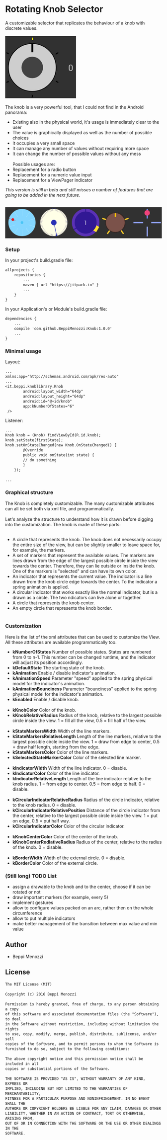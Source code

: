 # Rotating Knob Selector

A customizable selector that replicates the behaviour of a knob with discrete values.<br><br>
<img src="ezgif.com-b175d4980a.gif"><br><br>
The knob is a very powerful tool, that I could not find in the Android panorama:

* Existing also in the physical world, it's usage is immediately clear to the user
* The value is graphically displayed as well as the number of possible choices
* It occupies a very small space
* It can manage any number of values without requiring more space
* It can change the number of possible values without any mess
<br><br>
Possible usages are:
* Replacement for a radio button
* Replacement for a numeric value input
* Replacement for a ViewPager indicator

<i>This version is still in beta and still misses a number of features that are going to be added in the next future.</i><br><br>

<img src="ezgif.com-ec0277b0a0.gif"><br>

### Setup
In your project's build.gradle file:

    allprojects {
        repositories {
            ...
            maven { url "https://jitpack.io" }
            ...
        }
    }

In your Application's or Module's build.gradle file:

    dependencies {
        ...
        compile 'com.github.BeppiMenozzi:Knob:1.0.0'
        ...
    }

### Minimal usage
Layout:

    ...
    xmlns:app="http://schemas.android.com/apk/res-auto"
    ...
    <it.beppi.knoblibrary.Knob
            android:layout_width="64dp"
            android:layout_height="64dp"
            android:id="@+id/knob"
            app:kNumberOfStates="6"
     />

Listener:

    ...
    Knob knob = (Knob) findViewById(R.id.knob);
    knob.setState(firstState);
    knob.setOnStateChanged(new Knob.OnStateChanged() {
            @Override
            public void onState(int state) {
            // do something
            }
        });

    ...

### Graphical structure
The Knob is completely customizable. The many customizable attributes can all be set both via xml file, and programmatically.<br><br>
Let's analyze the structure to understand how it is drawn before digging into the customization. The knob is made of these parts:<br><br>
* A circle that represents the knob. The knob does not necessarily occupy the entire size of the view, but can be slightly smaller to leave space for, for example, the markers.
* A set of markers that represent the available values. The markers are lines drawn from the edge of the largest possible circle inside the view towards the center. Therefore, they can lie outside or inside the knob. One of the markers is "selected" and can have its own color.
* An indicator that represents the current value. The indicator is a line drawn from the knob circle edge towards the center. To the indicator a spring animation is applied.
* A circular indicator that works exactly like the normal indicator, but is a drawn as a circle. The two ndicators can live alone or together.
* A circle that represents the knob center.
* An empty circle that represents the knob border.<br><br>

### Customization
Here is the list of the xml attributes that can be used to customize the View. All these attributes are available programmatically too.
* <b>kNumberOfStates</b> Number of possible states. States are numbered from 0 to n-1. This number can be changed runtime, and the indicator will adjust its position accordingly.
* <b>kDefaultState</b> The starting state of the knob.
* <b>kAnimation</b> Enable / disable indicator's animation.
* <b>kAnimationSpeed</b> Parameter "speed" applied to the spring physical model for the indicator's animation.
* <b>kAnimationBounciness</b> Parameter "bounciness" applied to the spring physical model for the indicator's animation.
* <b>kEnabled</b> Enable / disable knob.
<br><br>
* <b>kKnobColor</b> Color of the knob.
* <b>kKnobRelativeRadius</b> Radius of the knob, relative to the largest possible circle inside the view. 1 = fill all the view, 0.5 = fill half of the view.
<br><br>
* <b>kStateMarkersWidth</b> Width of the line markers.
* <b>kStateMarkersRelativeLength</b> Length of the line markers, relative to the largest possible circle inside the view. 1 = draw from edge to center, 0.5 = draw half length, starting from the edge.
* <b>kStateMarkersColor</b> Color of the line markers.
* <b>kSelectedStateMarkerColor</b> Color of the selected line marker.
<br><br>
* <b>kIndicatorWidth</b> Width of the line indicator. 0 = disable.
* <b>kIndicatorColor</b> Color of the line indicator.
* <b>kIndicatorRelativeLength</b> Length of the line indicator relative to the knob radius. 1 = from edge to center. 0.5 = from edge to half. 0 = disable.
<br><br>
* <b>kCircularIndicatorRelativeRadius</b> Radius of the circle indicator, relative to the knob radius. 0 = disable.
* <b>kCircularIndicatorRelativePosition</b> Distance of the circle indicator from the center, relative to the largest possible circle inside the view. 1 = put on edge, 0.5 = put half way.
* <b>kCircularIndicatorColor</b> Color of the circular indicator.
<br><br>
* <b>kKnobCenterColor</b> Color of the center of the knob.
* <b>kKnobCenterRedlativeRadius</b> Radius of the center, relative to the radius of the knob. 0 = disable.
<br><br>
* <b>kBorderWidth</b> Width of the external circle. 0 = disable.
* <b>kBorderColor</b> Color of the external circle.


### (Still long) TODO List
* assign a drawable to the knob and to the center, choose if it can be rotated or not
* draw important markers (for example, every 5)
* implement gestures
* allow to configure values packed on an arc, rather then on the whole circumference
* allow to put multiple indicators
* make better management of the transition between max value and min value


Author
-------
* Beppi Menozzi

License
-------
    The MIT License (MIT)

    Copyright (c) 2016 Beppi Menozzi

    Permission is hereby granted, free of charge, to any person obtaining a copy
    of this software and associated documentation files (the "Software"), to deal
    in the Software without restriction, including without limitation the rights
    to use, copy, modify, merge, publish, distribute, sublicense, and/or sell
    copies of the Software, and to permit persons to whom the Software is
    furnished to do so, subject to the following conditions:

    The above copyright notice and this permission notice shall be included in all
    copies or substantial portions of the Software.

    THE SOFTWARE IS PROVIDED "AS IS", WITHOUT WARRANTY OF ANY KIND, EXPRESS OR
    IMPLIED, INCLUDING BUT NOT LIMITED TO THE WARRANTIES OF MERCHANTABILITY,
    FITNESS FOR A PARTICULAR PURPOSE AND NONINFRINGEMENT. IN NO EVENT SHALL THE
    AUTHORS OR COPYRIGHT HOLDERS BE LIABLE FOR ANY CLAIM, DAMAGES OR OTHER
    LIABILITY, WHETHER IN AN ACTION OF CONTRACT, TORT OR OTHERWISE, ARISING FROM,
    OUT OF OR IN CONNECTION WITH THE SOFTWARE OR THE USE OR OTHER DEALINGS IN THE
    SOFTWARE.

